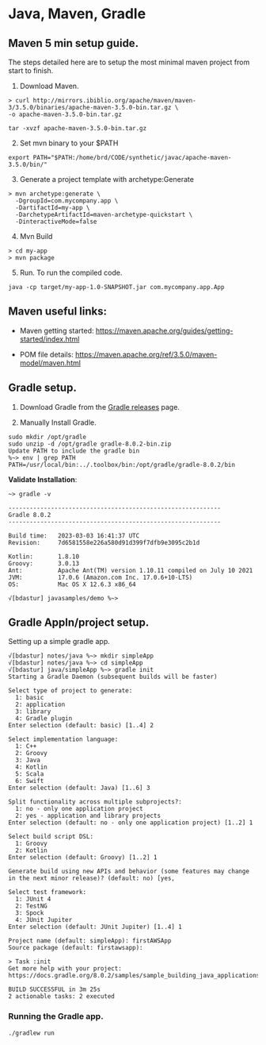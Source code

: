 # Java, Maven, Gradle


## Maven 5 min setup guide.
The steps detailed here are to setup the most minimal maven project from
start to finish.

1. Download Maven.
```
> curl http://mirrors.ibiblio.org/apache/maven/maven-3/3.5.0/binaries/apache-maven-3.5.0-bin.tar.gz \
-o apache-maven-3.5.0-bin.tar.gz

tar -xvzf apache-maven-3.5.0-bin.tar.gz
```

2. Set mvn binary to your $PATH
```
export PATH="$PATH:/home/brd/CODE/synthetic/javac/apache-maven-3.5.0/bin/"
```

3. Generate a project template with archetype:Generate
```
> mvn archetype:generate \
  -DgroupId=com.mycompany.app \
  -DartifactId=my-app \
  -DarchetypeArtifactId=maven-archetype-quickstart \
  -DinteractiveMode=false

```

4. Mvn Build
```
> cd my-app
> mvn package

```

5. Run.
To run the compiled code.

```
java -cp target/my-app-1.0-SNAPSHOT.jar com.mycompany.app.App

```

## Maven useful links:

* Maven getting started:
  https://maven.apache.org/guides/getting-started/index.html

* POM file details:
  https://maven.apache.org/ref/3.5.0/maven-model/maven.html


## Gradle setup.

1. Download Gradle from the [Gradle releases](https://gradle.org/releases) page.

2. Manually Install Gradle.

```
sudo mkdir /opt/gradle
sudo unzip -d /opt/gradle gradle-8.0.2-bin.zip
Update PATH to include the gradle bin
%~> env | grep PATH
PATH=/usr/local/bin:../.toolbox/bin:/opt/gradle/gradle-8.0.2/bin
```

**Validate Installation**:
```
~> gradle -v

------------------------------------------------------------
Gradle 8.0.2
------------------------------------------------------------

Build time:   2023-03-03 16:41:37 UTC
Revision:     7d6581558e226a580d91d399f7dfb9e3095c2b1d

Kotlin:       1.8.10
Groovy:       3.0.13
Ant:          Apache Ant(TM) version 1.10.11 compiled on July 10 2021
JVM:          17.0.6 (Amazon.com Inc. 17.0.6+10-LTS)
OS:           Mac OS X 12.6.3 x86_64

√[bdastur] javasamples/demo %~> 

```

## Gradle Appln/project setup.
Setting up a simple gradle app.

```
√[bdastur] notes/java %~> mkdir simpleApp
√[bdastur] notes/java %~> cd simpleApp 
√[bdastur] java/simpleApp %~> gradle init
Starting a Gradle Daemon (subsequent builds will be faster)

Select type of project to generate:
  1: basic
  2: application
  3: library
  4: Gradle plugin
Enter selection (default: basic) [1..4] 2

Select implementation language:
  1: C++
  2: Groovy
  3: Java
  4: Kotlin
  5: Scala
  6: Swift
Enter selection (default: Java) [1..6] 3

Split functionality across multiple subprojects?:
  1: no - only one application project
  2: yes - application and library projects
Enter selection (default: no - only one application project) [1..2] 1

Select build script DSL:
  1: Groovy
  2: Kotlin
Enter selection (default: Groovy) [1..2] 1

Generate build using new APIs and behavior (some features may change in the next minor release)? (default: no) [yes, 

Select test framework:
  1: JUnit 4
  2: TestNG
  3: Spock
  4: JUnit Jupiter
Enter selection (default: JUnit Jupiter) [1..4] 1

Project name (default: simpleApp): firstAWSApp
Source package (default: firstawsapp): 

> Task :init
Get more help with your project: https://docs.gradle.org/8.0.2/samples/sample_building_java_applications.html

BUILD SUCCESSFUL in 3m 25s
2 actionable tasks: 2 executed

```

### Running the Gradle app.

```
./gradlew run

```











